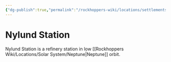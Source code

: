 ```yaml
---
{"dg-publish":true,"permalink":"/rockhoppers-wiki/locations/settlements/neptune/nylund-station/","tags":["Wiki","Settlements","Neptune"]}
---
```


# Nylund Station

Nylund Station is a refinery station in low [[Rockhoppers Wiki/Locations/Solar System/Neptune\|Neptune]] orbit.